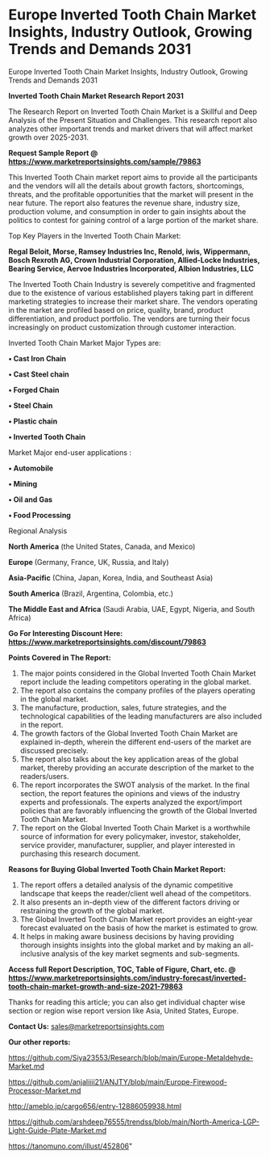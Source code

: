 # Europe Inverted Tooth Chain Market Insights, Industry Outlook, Growing Trends and Demands 2031
Europe Inverted Tooth Chain Market Insights, Industry Outlook, Growing Trends and Demands 2031

<strong>Inverted Tooth Chain Market Research Report 2031</strong>

The Research Report on Inverted Tooth Chain Market is a Skillful and Deep Analysis of the Present Situation and Challenges. This research report also analyzes other important trends and market drivers that will affect market growth over 2025-2031.

<strong>Request Sample Report @ <a href=https://www.marketreportsinsights.com/sample/79863>https://www.marketreportsinsights.com/sample/79863</a></strong>

This Inverted Tooth Chain market report aims to provide all the participants and the vendors will all the details about growth factors, shortcomings, threats, and the profitable opportunities that the market will present in the near future. The report also features the revenue share, industry size, production volume, and consumption in order to gain insights about the politics to contest for gaining control of a large portion of the market share.

Top Key Players in the Inverted Tooth Chain Market:

<strong>Regal Beloit, Morse, Ramsey Industries Inc, Renold, iwis, Wippermann, Bosch Rexroth AG, Crown Industrial Corporation, Allied-Locke Industries, Bearing Service, Aervoe Industries Incorporated, Albion Industries, LLC</strong>

The Inverted Tooth Chain Industry is severely competitive and fragmented due to the existence of various established players taking part in different marketing strategies to increase their market share. The vendors operating in the market are profiled based on price, quality, brand, product differentiation, and product portfolio. The vendors are turning their focus increasingly on product customization through customer interaction.

Inverted Tooth Chain Market Major Types are:

<strong>• Cast Iron Chain

• Cast Steel chain

• Forged Chain

• Steel Chain

• Plastic chain

• Inverted Tooth Chain</strong>

Market Major end-user applications :

<strong>• Automobile

• Mining

• Oil and Gas

• Food Processing</strong>

Regional Analysis

</u><strong><b>North America</b></strong> (the United States, Canada, and Mexico)

<strong><b>Europe </b></strong>(Germany, France, UK, Russia, and Italy)

<strong><b>Asia-Pacific</b></strong> (China, Japan, Korea, India, and Southeast Asia)

<strong><b>South America</b></strong> (Brazil, Argentina, Colombia, etc.)

<strong><b>The Middle East and Africa</b></strong> (Saudi Arabia, UAE, Egypt, Nigeria, and South Africa)

<strong>Go For Interesting Discount Here: <a href=https://www.marketreportsinsights.com/discount/79863>https://www.marketreportsinsights.com/discount/79863</a></strong>

<strong>Points Covered in The Report:</strong>
<ol>
  <li>The major points considered in the Global Inverted Tooth Chain Market report include the leading competitors operating in the global market.</li>
  <li>The report also contains the company profiles of the players operating in the global market.</li>
  <li>The manufacture, production, sales, future strategies, and the technological capabilities of the leading manufacturers are also included in the report.</li>
  <li>The growth factors of the Global Inverted Tooth Chain Market are explained in-depth, wherein the different end-users of the market are discussed precisely.</li>
  <li>The report also talks about the key application areas of the global market, thereby providing an accurate description of the market to the readers/users.</li>
  <li>The report incorporates the SWOT analysis of the market. In the final section, the report features the opinions and views of the industry experts and professionals. The experts analyzed the export/import policies that are favorably influencing the growth of the Global Inverted Tooth Chain Market.</li>
  <li>The report on the Global Inverted Tooth Chain Market is a worthwhile source of information for every policymaker, investor, stakeholder, service provider, manufacturer, supplier, and player interested in purchasing this research document.</li>
</ol>
<strong>Reasons for Buying Global Inverted Tooth Chain Market Report:</strong>

<ol>
  <li>The report offers a detailed analysis of the dynamic competitive landscape that keeps the reader/client well ahead of the competitors.</li>
  <li>It also presents an in-depth view of the different factors driving or restraining the growth of the global market.</li>
  <li>The Global Inverted Tooth Chain Market report provides an eight-year forecast evaluated on the basis of how the market is estimated to grow.</li>
  <li>It helps in making aware business decisions by having providing thorough insights insights into the global market and by making an all-inclusive analysis of the key market segments and sub-segments.</li>
</ol>
<strong>Access full Report Description, TOC, Table of Figure, Chart, etc. @ <a href=https://www.marketreportsinsights.com/industry-forecast/inverted-tooth-chain-market-growth-and-size-2021-79863>https://www.marketreportsinsights.com/industry-forecast/inverted-tooth-chain-market-growth-and-size-2021-79863</a></strong>


Thanks for reading this article; you can also get individual chapter wise section or region wise report version like Asia, United States, Europe.

<strong>Contact Us:</strong>
sales@marketreportsinsights.com

<strong>Our other reports:</strong>

<a href=https://github.com/Siya23553/Research/blob/main/Europe-Metaldehyde-Market.md>https://github.com/Siya23553/Research/blob/main/Europe-Metaldehyde-Market.md</a>

<a href=https://github.com/anjaliiii21/ANJTY/blob/main/Europe-Firewood-Processor-Market.md>https://github.com/anjaliiii21/ANJTY/blob/main/Europe-Firewood-Processor-Market.md</a>

<a href=http://ameblo.jp/cargo656/entry-12886059938.html>http://ameblo.jp/cargo656/entry-12886059938.html</a>

<a href=https://github.com/arshdeep76555/trendss/blob/main/North-America-LGP-Light-Guide-Plate-Market.md>https://github.com/arshdeep76555/trendss/blob/main/North-America-LGP-Light-Guide-Plate-Market.md</a>

<a href=https://tanomuno.com/illust/452806>https://tanomuno.com/illust/452806</a>"
